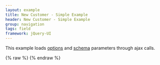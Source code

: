 ```yaml
---
layout: example
title: New Customer - Simple Example
header: New Customer - Simple Example
group: navigation
tags: field
framework: jQuery-UI
---
```


This example loads <a href="simple-options.json" target="_source">options</a> and <a href="schema.json" target="_source">schema</a> parameters through ajax calls.
<div id="field1"> </div>
{% raw %}
<script type="text/javascript" id="field1-script">
    $("#field1").alpaca({
        "schema": {
            "optionsSource": "./simple-options.json",
            "schemaSource": "./schema.json",
            "view": "VIEW_WEB_CREATE"
        }
    });
</script>
{% endraw %}
